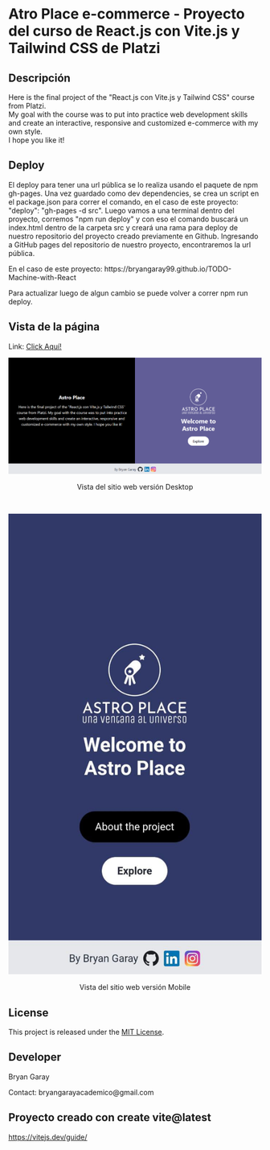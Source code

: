 # Atro Place e-commerce - Proyecto del curso de React.js con Vite.js y Tailwind CSS de Platzi

## Descripción
Here is the final project of the "React.js con Vite.js y Tailwind CSS" course from Platzi. 
<br/> My goal with the course was to put into practice web development skills and create an interactive, 
responsive and customized e-commerce with my own style. 
<br/>I hope you like it!
</p>

## Deploy 
El deploy para tener una url pública se lo realiza usando el paquete de npm gh-pages. Una vez guardado como dev
dependencies, se crea un script en el package.json para correr el comando, en el caso de este proyecto:
"deploy": "gh-pages -d src". Luego vamos a una terminal dentro del proyecto, corremos "npm run deploy" y con eso
el comando buscará un index.html dentro de la carpeta src y creará una rama para deploy de nuestro repositorio del 
proyecto creado previamente en Github. Ingresando a GitHub pages del repositorio de nuestro proyecto, encontraremos 
la url pública. 
<p>En el caso de este proyecto: https://bryangaray99.github.io/TODO-Machine-with-React</p>
<p>Para actualizar luego de algun cambio se puede volver a correr npm run deploy.</p>

## Vista de la página 
Link: <a href="https://bryangaray99.github.io/Aync-landing-page/" target="_blank" rel="noopener noreferrer">Click Aquí!</a>

<p align="center">
  <img src="/src/assets/astroplace-desktop.png" alt="Preview.png">
  <p align="center">Vista del sitio web versión Desktop</p>
</p>
<br/>
<p align="center">
  <img src="/src/assets/astroplace-mobile.jpeg" alt="Preview.png">
  <p align="center">Vista del sitio web versión Mobile</p>
</p>

## License
This project is released under the [MIT License](https://opensource.org/licenses/MIT).

## Developer
<p>Bryan Garay</p>
<p>Contact: bryangarayacademico@gmail.com</p>

## Proyecto creado con create vite@latest
https://vitejs.dev/guide/
